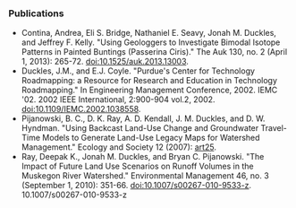 ### Publications

* Contina, Andrea, Eli S. Bridge, Nathaniel E. Seavy, Jonah M. Duckles, and Jeffrey F. Kelly. "Using Geologgers to Investigate Bimodal Isotope Patterns in Painted Buntings (Passerina Ciris)." The Auk 130, no. 2 (April 1, 2013): 265-72. [doi:10.1525/auk.2013.13003](http://dx.doi.org/10.1525/auk.2013.13003).
* Duckles, J.M., and E.J. Coyle. "Purdue's Center for Technology Roadmapping: a Resource for Research and Education in Technology Roadmapping." In Engineering Management Conference, 2002. IEMC  '02. 2002 IEEE International, 2:900-904 vol.2, 2002. [doi:10.1109/IEMC.2002.1038558](http://dx.doi.org/10.1109/IEMC.2002.1038558).
* Pijanowski, B. C., D. K. Ray, A. D. Kendall, J. M. Duckles, and D. W. Hyndman. "Using Backcast Land-Use Change and Groundwater Travel-Time Models to Generate Land-Use Legacy Maps for Watershed Management." Ecology and Society 12 (2007): [art25](http://www.ecologyandsociety.org/vol12/iss2/art25/).
* Ray, Deepak K., Jonah M. Duckles, and Bryan C. Pijanowski. "The Impact of Future Land Use Scenarios on Runoff Volumes in the Muskegon River Watershed." Environmental Management 46, no. 3 (September 1, 2010): 351-66. [doi:10.1007/s00267-010-9533-z](http://dx.doi.org/10.1007/s00267-010-9533-z).
10.1007/s00267-010-9533-z
